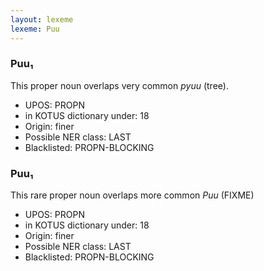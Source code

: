 ```yaml
---
layout: lexeme
lexeme: Puu
---
```


###  Puu₁

This proper noun overlaps  very common *pyuu* (tree).
* UPOS:  PROPN
* in KOTUS dictionary under:  18
* Origin:  finer
* Possible NER class:  LAST
* Blacklisted:  PROPN-BLOCKING


###  Puu₁

This rare proper noun overlaps more common *Puu* (FIXME)
* UPOS:  PROPN
* in KOTUS dictionary under:  18
* Origin:  finer
* Possible NER class:  LAST
* Blacklisted:  PROPN-BLOCKING

